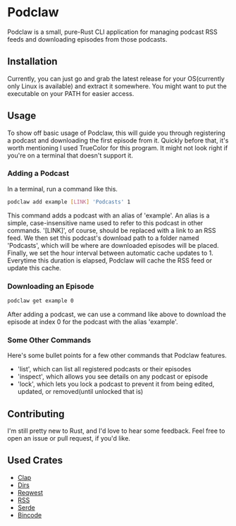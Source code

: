 
# Podclaw

Podclaw is a small, pure-Rust CLI application for managing podcast RSS feeds and downloading episodes from those podcasts.


## Installation

Currently, you can just go and grab the latest release for your OS(currently only Linux is available) and extract it somewhere. You might want to put the executable on your PATH for easier access.
    
## Usage

To show off basic usage of Podclaw, this will guide you through registering a podcast and downloading the first episode from it. Quickly before that, it's worth mentioning I used TrueColor for this program. It might not look right if you're on a terminal that doesn't support it.

### Adding a Podcast

In a terminal, run a command like this.
```bash
podclaw add example [LINK] 'Podcasts' 1
```
This command adds a podcast with an alias of 'example'. An alias is a simple, case-insensitive name used to refer to this podcast in other commands. '[LINK]', of course, should be replaced with a link to an RSS feed. We then set this podcast's download path to a folder named 'Podcasts', which will be where are downloaded episodes will be placed. Finally, we set the hour interval between automatic cache updates to 1. Everytime this duration is elapsed, Podclaw will cache the RSS feed or update this cache.

### Downloading an Episode
```bash
podclaw get example 0
```
After adding a podcast, we can use a command like above to download the episode at index 0 for the podcast with the alias 'example'.

### Some Other Commands
Here's some bullet points for a few other commands that Podclaw features.

- 'list', which can list all registered podcasts or their episodes
- 'inspect', which allows you see details on any podcast or episode
- 'lock', which lets you lock a podcast to prevent it from being edited, updated, or removed(until unlocked that is)
## Contributing

I'm still pretty new to Rust, and I'd love to hear some feedback. Feel free to open an issue or pull request, if you'd like.
## Used Crates

- [Clap](https://crates.io/crates/clap)
- [Dirs](https://crates.io/crates/dirs)
- [Reqwest](https://crates.io/crates/reqwest)
- [RSS](https://crates.io/crates/rss)
- [Serde](https://serde.rs/)
- [Bincode](https://crates.io/crates/bincode)
